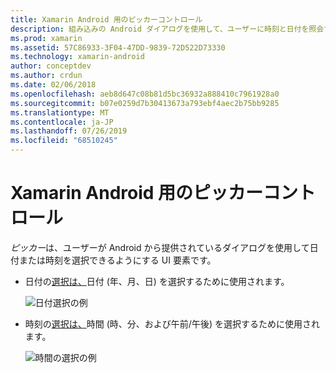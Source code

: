 ```yaml
---
title: Xamarin Android 用のピッカーコントロール
description: 組み込みの Android ダイアログを使用して、ユーザーに時刻と日付を照会する
ms.prod: xamarin
ms.assetid: 57C86933-3F04-47DD-9839-72D522D73330
ms.technology: xamarin-android
author: conceptdev
ms.author: crdun
ms.date: 02/06/2018
ms.openlocfilehash: aeb8d647c08b81d5bc36932a888410c7961928a0
ms.sourcegitcommit: b07e0259d7b30413673a793ebf4aec2b75bb9285
ms.translationtype: MT
ms.contentlocale: ja-JP
ms.lasthandoff: 07/26/2019
ms.locfileid: "68510245"
---
```

# <a name="picker-controls-for-xamarinandroid"></a>Xamarin Android 用のピッカーコントロール

*ピッカー*は、ユーザーが Android から提供されているダイアログを使用して日付または時刻を選択できるようにする UI 要素です。

- 日付の[選択は、](~/android/user-interface/controls/pickers/date-picker.md)日付 (年、月、日) を選択するために使用されます。

    ![日付選択の例](images/date-picker.png)

- 時刻の[選択は、](~/android/user-interface/controls/pickers/time-picker.md)時間 (時、分、および午前/午後) を選択するために使用されます。

    ![時間の選択の例](images/time-picker.png)
